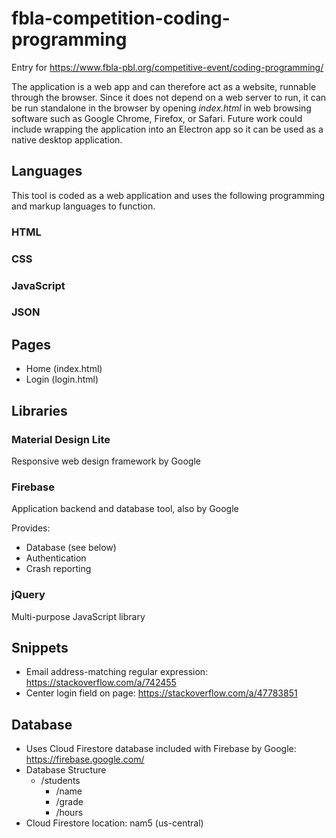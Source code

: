 # fbla-competition-coding-programming
 Entry for https://www.fbla-pbl.org/competitive-event/coding-programming/

The application is a web app and can therefore act as a website, runnable through the browser. Since it does not depend on a web server to run, it can be run standalone in the browser by opening *index.html* in web browsing software such as Google Chrome, Firefox, or Safari. Future work could include wrapping the application into an Electron app so it can be used as a native desktop application.

## Languages

This tool is coded as a web application and uses the following programming and markup languages to function.

### HTML

### CSS

### JavaScript

### JSON

## Pages

 - Home (index.html)
 - Login (login.html)

## Libraries

### Material Design Lite
Responsive web design framework by Google

### Firebase
Application backend and database tool, also by Google

Provides:
- Database (see below)
- Authentication
- Crash reporting

### jQuery
Multi-purpose JavaScript library

## Snippets

 - Email address-matching regular expression: https://stackoverflow.com/a/742455
 - Center login field on page: https://stackoverflow.com/a/47783851

## Database

 - Uses Cloud Firestore database included with Firebase by Google: https://firebase.google.com/
 - Database Structure
   - /students
     - /name
     - /grade
     - /hours
 - Cloud Firestore location: nam5 (us-central)

